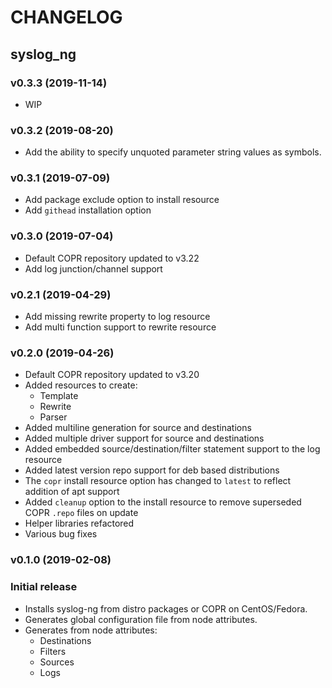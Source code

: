 # CHANGELOG

## syslog_ng

### v0.3.3 (2019-11-14)

- WIP

### v0.3.2 (2019-08-20)

- Add the ability to specify unquoted parameter string values as symbols.

### v0.3.1 (2019-07-09)

- Add package exclude option to install resource
- Add `githead` installation option

### v0.3.0 (2019-07-04)

- Default COPR repository updated to v3.22
- Add log junction/channel support

### v0.2.1 (2019-04-29)

- Add missing rewrite property to log resource
- Add multi function support to rewrite resource

### v0.2.0 (2019-04-26)

- Default COPR repository updated to v3.20
- Added resources to create:
  - Template
  - Rewrite
  - Parser
- Added multiline generation for source and destinations
- Added multiple driver support for source and destinations
- Added embedded source/destination/filter statement support to the log resource
- Added latest version repo support for deb based distributions
- The `copr` install resource option has changed to `latest` to reflect addition of apt support
- Added `cleanup` option to the install resource to remove superseded COPR `.repo` files on update
- Helper libraries refactored
- Various bug fixes

### v0.1.0 (2019-02-08)

### Initial release

- Installs syslog-ng from distro packages or COPR on CentOS/Fedora.
- Generates global configuration file from node attributes.
- Generates from node attributes:
  - Destinations
  - Filters
  - Sources
  - Logs
